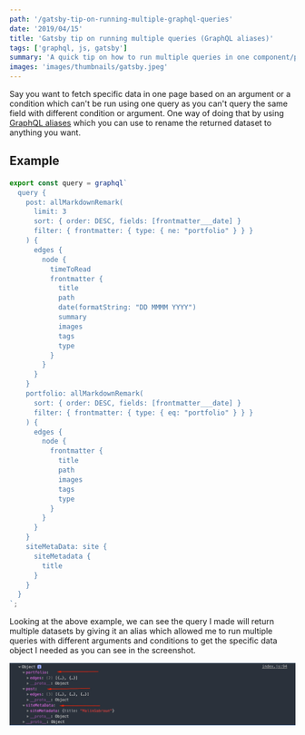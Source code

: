 ```yaml
---
path: '/gatsby-tip-on-running-multiple-graphql-queries'
date: '2019/04/15'
title: 'Gatsby tip on running multiple queries (GraphQL aliases)'
tags: ['graphql, js, gatsby']
summary: 'A quick tip on how to run multiple queries in one component/page using graphql aliases'
images: 'images/thumbnails/gatsby.jpeg'
---
```


Say you want to fetch specific data in one page based on an argument or a condition which can't be run using one query as you can't query the same field with different condition or argument. One way of doing that by using [GraphQL aliases](https://graphql.org/learn/queries/#aliases) which you can use to rename the returned dataset to anything you want.

## Example

```javascript
export const query = graphql`
  query {
    post: allMarkdownRemark(
      limit: 3
      sort: { order: DESC, fields: [frontmatter___date] }
      filter: { frontmatter: { type: { ne: "portfolio" } } }
    ) {
      edges {
        node {
          timeToRead
          frontmatter {
            title
            path
            date(formatString: "DD MMMM YYYY")
            summary
            images
            tags
            type
          }
        }
      }
    }
    portfolio: allMarkdownRemark(
      sort: { order: DESC, fields: [frontmatter___date] }
      filter: { frontmatter: { type: { eq: "portfolio" } } }
    ) {
      edges {
        node {
          frontmatter {
            title
            path
            images
            tags
            type
          }
        }
      }
    }
    siteMetaData: site {
      siteMetadata {
        title
      }
    }
  }
`;
```

Looking at the above example, we can see the query I made will return multiple datasets by giving it an alias which allowed me to run multiple queries with different arguments and conditions to get the specific data object I needed as you can see in the screenshot.

![graphql alias](./graphql-alias.jpg)
